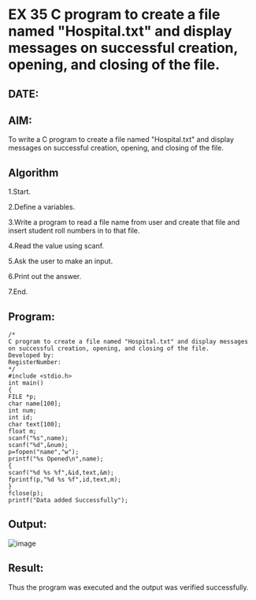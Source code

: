 # EX 35 C program to create a file named "Hospital.txt" and display messages on successful creation, opening, and closing of the file.
## DATE:
## AIM:
To write a C program to create a file named "Hospital.txt" and display messages on successful creation, opening, and closing of the file.

## Algorithm
1.Start.

2.Define a variables.

3.Write a program to read a file name from user and create that file and insert student roll numbers in to that file.

4.Read the value using scanf.

5.Ask the user to make an input.

6.Print out the answer.

7.End.

## Program:
```
/*
C program to create a file named "Hospital.txt" and display messages on successful creation, opening, and closing of the file.
Developed by: 
RegisterNumber:  
*/
#include <stdio.h>
int main()
{
FILE *p;
char name[100];
int num;
int id;
char text[100];
float m;
scanf("%s",name);
scanf("%d",&num);
p=fopen("name","w");
printf("%s Opened\n",name);
{
scanf("%d %s %f",&id,text,&m);
fprintf(p,"%d %s %f",id,text,m);
}
fclose(p);
printf("Data added Successfully");
```
## Output:
![image](https://github.com/user-attachments/assets/4cba3f84-9799-47ff-ac7c-2aac6c69f529)



## Result:
Thus the program was executed and the output was verified successfully.
